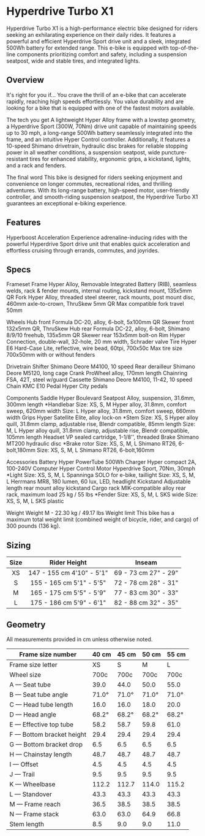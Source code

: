 # Hyperdrive Turbo X1

Hyperdrive Turbo X1 is a high-performance electric bike designed for riders seeking an exhilarating experience on their daily rides. It features a powerful and efficient Hyperdrive Sport drive unit and a sleek, integrated 500Wh battery for extended range. This e-bike is equipped with top-of-the-line components prioritizing comfort and safety, including a suspension seatpost, wide and stable tires, and integrated lights.
## Overview

It's right for you if...
You crave the thrill of an e-bike that can accelerate rapidly, reaching high speeds effortlessly. You value durability and are looking for a bike that is equipped with one of the fastest motors available.

The tech you get
A lightweight Hyper Alloy frame with a lowstep geometry, a Hyperdrive Sport (300W, 70Nm) drive unit capable of maintaining speeds up to 30 mph, a long-range 500Wh battery seamlessly integrated into the frame, and an intuitive Hyper Control controller. Additionally, it features a 10-speed Shimano drivetrain, hydraulic disc brakes for reliable stopping power in all weather conditions, a suspension seatpost, wide puncture-resistant tires for enhanced stability, ergonomic grips, a kickstand, lights, and a rack and fenders.

The final word
This bike is designed for riders seeking enjoyment and convenience on longer commutes, recreational rides, and thrilling adventures. With its long-range battery, high-speed motor, user-friendly controller, and smooth-riding suspension seatpost, the Hyperdrive Turbo X1 guarantees an exceptional e-biking experience.

## Features

Hyperboost Acceleration
Experience adrenaline-inducing rides with the powerful Hyperdrive Sport drive unit that enables quick acceleration and effortless cruising through errands, commutes, and joyrides.

## Specs

Frameset
Frame	Hyper Alloy, Removable Integrated Battery (RIB), seamless welds, rack & fender mounts, internal routing, kickstand mount, 135x5mm QR
Fork	Hyper Alloy, threaded steel steerer, rack mounts, post mount disc, 460mm axle-to-crown, ThruSkew 5mm QR
Max compatible fork travel	50mm

Wheels
Hub front	Formula DC-20, alloy, 6-bolt, 5x100mm QR
Skewer front	132x5mm QR, ThruSkew
Hub rear	Formula DC-22, alloy, 6-bolt, Shimano 8/9/10 freehub, 135x5mm QR
Skewer rear	153x5mm bolt-on
Rim	Hyper Connection, double-wall, 32-hole, 20 mm width, Schrader valve
Tire	Hyper E6 Hard-Case Lite, reflective, wire bead, 60tpi, 700x50c
Max tire size	700x50mm with or without fenders

Drivetrain
Shifter	Shimano Deore M4100, 10 speed
Rear derailleur	Shimano Deore M5120, long cage
Crank	ProWheel alloy, 170mm length
Chainring	FSA, 42T, steel w/guard
Cassette	Shimano Deore M4100, 11-42, 10 speed
Chain	KMC E10
Pedal	Hyper City pedals

Components
Saddle	Hyper Boulevard
Seatpost	Alloy, suspension, 31.6mm, 300mm length
*Handlebar	Size: XS, S, M
Hyper alloy, 31.8mm, comfort sweep, 620mm width
Size: L
Hyper alloy, 31.8mm, comfort sweep, 660mm width
Grips	Hyper Satellite Elite, alloy lock-on
*Stem	Size: XS, S
Hyper alloy quill, 31.8mm clamp, adjustable rise, Blendr compatible, 85mm length
Size: M, L
Hyper alloy quill, 31.8mm clamp, adjustable rise, Blendr compatible, 105mm length
Headset	VP sealed cartridge, 1-1/8'', threaded
Brake	Shimano MT200 hydraulic disc
*Brake rotor	Size: XS, S, M, L
Shimano RT26, 6-bolt,180mm
Size: XS, S, M, L
Shimano RT26, 6-bolt,160mm

Accessories
Battery	Hyper PowerTube 500Wh
Charger	Hyper compact 2A, 100-240V
Computer	Hyper Control
Motor	Hyperdrive Sport, 70Nm, 30mph
*Light	Size: XS, S, M, L
Spanninga SOLO for e-bike, taillight
Size: XS, S, M, L
Herrmans MR8, 180 lumen, 60 lux, LED, headlight
Kickstand	Adjustable length rear mount alloy kickstand
Cargo rack	MIK-compatible alloy rear rack, maximum load 25 kg / 55 lbs
*Fender	Size: XS, S, M, L
SKS wide
Size: XS, S, M, L
SKS plastic

Weight
Weight	M - 22.30 kg / 49.17 lbs
Weight limit	This bike has a maximum total weight limit (combined weight of bicycle, rider, and cargo) of 300 pounds (136 kg).

## Sizing

| Size |        Rider Height       |        Inseam        |
|:----:|:-------------------------:|:--------------------:|
|  XS  | 147 - 155 cm 4'10" - 5'1" | 69 - 73 cm 27" - 29" |
|   S  |  155 - 165 cm 5'1" - 5'5" | 72 - 78 cm 28" - 31" |
|   M  |  165 - 175 cm 5'5" - 5'9" | 77 - 83 cm 30" - 33" |
|   L  |  175 - 186 cm 5'9" - 6'1" | 82 - 88 cm 32" - 35" |

## Geometry

All measurements provided in cm unless otherwise noted.

| Frame size number         | 40 cm | 45 cm | 50 cm | 55 cm |
|---------------------------|-------|-------|-------|-------|
| Frame size letter         | XS    | S     | M     | L     |
| Wheel size                | 700c  | 700c  | 700c  | 700c  |
| A — Seat tube             | 39.0  | 44.0  | 50.0  | 55.0  |
| B — Seat tube angle       | 71.0° | 71.0° | 71.0° | 71.0° |
| C — Head tube length      | 16.0  | 16.0  | 18.0  | 20.0  |
| D — Head angle            | 68.2° | 68.2° | 68.2° | 68.2° |
| E — Effective top tube    | 58.2  | 58.7  | 59.8  | 61.0  |
| F — Bottom bracket height | 29.4  | 29.4  | 29.4  | 29.4  |
| G — Bottom bracket drop   | 6.5   | 6.5   | 6.5   | 6.5   |
| H — Chainstay length      | 48.7  | 48.7  | 48.7  | 48.7  |
| I — Offset                | 4.5   | 4.5   | 4.5   | 4.5   |
| J — Trail                 | 9.5   | 9.5   | 9.5   | 9.5   |
| K — Wheelbase             | 112.2 | 112.7 | 114.0 | 115.2 |
| L — Standover             | 43.3  | 43.3  | 43.3  | 43.3  |
| M — Frame reach           | 36.5  | 38.5  | 38.5  | 38.5  |
| N — Frame stack           | 63.0  | 63.0  | 64.9  | 66.8  |
| Stem length               | 8.5   | 9.0   | 9.0   | 11.0  |
